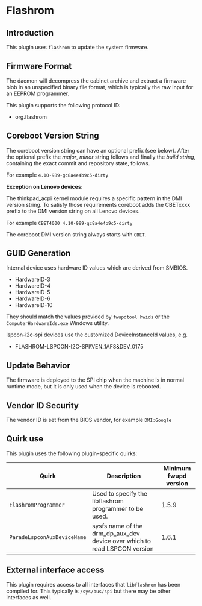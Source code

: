 Flashrom
========

Introduction
------------

This plugin uses `flashrom` to update the system firmware.

Firmware Format
---------------

The daemon will decompress the cabinet archive and extract a firmware blob in
an unspecified binary file format, which is typically the raw input for an
EEPROM programmer.

This plugin supports the following protocol ID:

 * org.flashrom

Coreboot Version String
-----------------------

The coreboot version string can have an optional prefix (see below).
After the optional prefix the *major*, *minor* string follows and finally
the *build string*, containing the exact commit and repository state, follows.

For example `4.10-989-gc8a4e4b9c5-dirty`

**Exception on Lenovo devices:**

The thinkpad_acpi kernel module requires a specific pattern in the DMI version
string. To satisfy those requirements coreboot adds the CBETxxxx prefix to the
DMI version string on all Lenovo devices.

For example `CBET4000 4.10-989-gc8a4e4b9c5-dirty`

The coreboot DMI version string always starts with `CBET`.

GUID Generation
---------------

Internal device uses hardware ID values which are derived from SMBIOS.

 * HardwareID-3
 * HardwareID-4
 * HardwareID-5
 * HardwareID-6
 * HardwareID-10

They should match the values provided by `fwupdtool hwids` or the
`ComputerHardwareIds.exe` Windows utility.

lspcon-i2c-spi devices use the customized DeviceInstanceId values, e.g.

 * FLASHROM-LSPCON-I2C-SPI\VEN_1AF8&DEV_0175

Update Behavior
---------------

The firmware is deployed to the SPI chip when the machine is in normal runtime
mode, but it is only used when the device is rebooted.

Vendor ID Security
------------------

The vendor ID is set from the BIOS vendor, for example `DMI:Google`

Quirk use
---------
This plugin uses the following plugin-specific quirks:

| Quirk                  | Description                                 | Minimum fwupd version |
|------------------------|---------------------------------------------|-----------------------|
|`FlashromProgrammer`    | Used to specify the libflashrom programmer to be used.     | 1.5.9                 |
|`ParadeLspconAuxDeviceName` | sysfs name of the drm_dp_aux_dev device over which to read LSPCON version | 1.6.1 |


External interface access
---
This plugin requires access to all interfaces that `libflashrom` has been compiled for.
This typically is `/sys/bus/spi` but there may be other interfaces as well.
